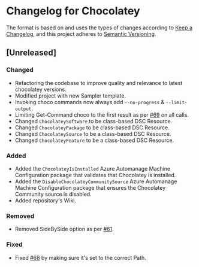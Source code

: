 # Changelog for Chocolatey

The format is based on and uses the types of changes according to [Keep a Changelog](https://keepachangelog.com/en/1.0.0/),
and this project adheres to [Semantic Versioning](https://semver.org/spec/v2.0.0.html).

## [Unreleased]

### Changed

- Refactoring the codebase to improve quality and relevance to latest chocolatey versions.
- Modified project with new Sampler template.
- Invoking choco commands now always add `--no-progress` & `--limit-output`.
- Limiting Get-Command choco to the first result as per [#69](https://github.com/chocolatey-community/Chocolatey/issues/69) on all calls.
- Changed `ChocolateySoftware` to be class-based DSC Resource.
- Changed `ChocolateyPackage` to be class-based DSC Resource.
- Changed `ChocolateySource` to be a class-based DSC Resource.
- Changed `ChocolateyFeature` to be a class-based DSC Resource.

### Added

- Added the `ChocolateyIsInstalled` Azure Automanage Machine Configuration package that validates that Chocolatey is installed.
- Added the `DisableChocolateyCommunitySource` Azure Automanage Machine Configuration package that ensures the Chocolatey Community source is disabled.
- Added repository's Wiki.

### Removed

- Removed SideBySide option as per [#61](https://github.com/chocolatey-community/Chocolatey/issues/61).

### Fixed 

- Fixed [#68](https://github.com/chocolatey-community/Chocolatey/issues/68) by making sure it's set to the
  correct Path. 
